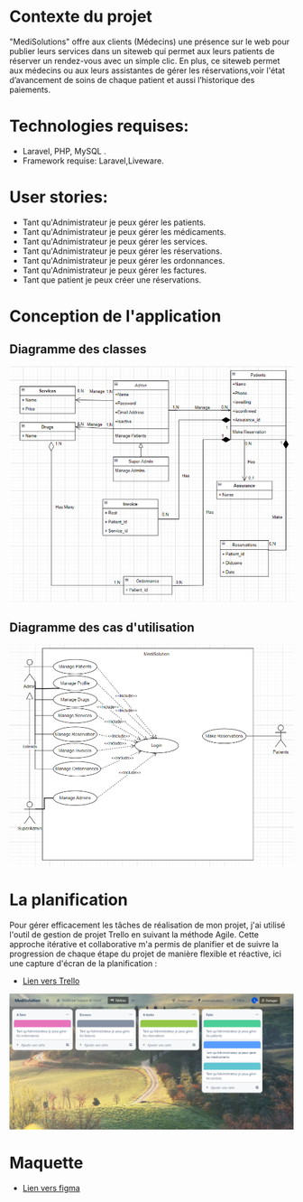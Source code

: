 # Contexte du projet

"MediSolutions" offre aux clients (Médecins) une présence sur le web pour publier leurs services dans un siteweb qui permet aux leurs patients de réserver un rendez-vous avec un simple clic. En plus, ce siteweb permet aux médecins ou aux leurs assistantes de gérer les réservations,voir l'état d’avancement de soins de chaque patient et aussi  l’historique des paiements.

# Technologies requises:

- Laravel, PHP, MySQL .
- Framework requise: Laravel,Liveware.
# User stories:

- Tant qu'Adnimistrateur je peux gérer les patients.
- Tant qu'Adnimistrateur je peux gérer les médicaments.
- Tant qu'Adnimistrateur je peux gérer les services.
- Tant qu'Adnimistrateur je peux gérer les réservations.
- Tant qu'Adnimistrateur je peux gérer les ordonnances.
- Tant qu'Adnimistrateur je peux gérer les factures.
- Tant que patient je peux créer une réservations.

# Conception de l'application 
## Diagramme des classes
![Diagramme des classes](https://github.com/jesakim/projet_Fil_RougeV3/blob/main/MediSolutionUml/Screenshot%202023-04-19%20181821.png?raw=true)

## Diagramme des cas d'utilisation

![Diagramme des cas d'utilisation](https://github.com/jesakim/projet_Fil_RougeV3/blob/main/MediSolutionUml/Screenshot%202023-04-19%20182441.png?raw=true)


# La planification 

Pour gérer efficacement les tâches de réalisation de mon projet, j'ai utilisé l'outil de gestion de projet Trello en suivant la méthode Agile. Cette approche itérative et collaborative m'a permis de planifier et de suivre la progression de chaque étape du projet de manière flexible et réactive, ici une capture d'écran de la planification : 
- [Lien vers Trello](https://trello.com/b/Du5jQcfS/medisolution)

![planification](https://github.com/jesakim/projet_Fil_RougeV3/blob/main/MediSolutionUml/Screenshot%202023-04-19%20173058.png?raw=true)

# Maquette

- [Lien vers figma](https://www.figma.com/file/mwr6ejgfiEuSGgDoG812WX/Untitled?node-id=0%3A1&t=glh3jqLIPvDAMYLx-1)
